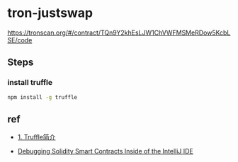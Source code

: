# tron-justswap

https://tronscan.org/#/contract/TQn9Y2khEsLJW1ChVWFMSMeRDow5KcbLSE/code

## Steps

### install truffle

```bash
npm install -g truffle
```



## ref

- [1. Truffle简介](https://truffle.tryblockchain.org/Truffle-introduce-%E4%BB%8B%E7%BB%8D.html)

- [Debugging Solidity Smart Contracts Inside of the IntelliJ IDE](https://medium.com/80trill/debugging-solidity-smart-contracts-inside-of-the-intellij-ide-5b97d857143d)

